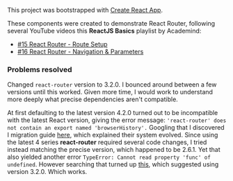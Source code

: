 This project was bootstrapped with [Create React App](https://github.com/facebookincubator/create-react-app).

These components were created to demonstrate React Router, following several YouTube videos this **ReactJS Basics** playlist by Academind:
- [#15 React Router - Route Setup](https://www.youtube.com/watch?v=eofpZPRUnP8&list=PL55RiY5tL51oyA8euSROLjMFZbXaV7skS&index=16)
- [#16 React Router - Navigation & Parameters](https://www.youtube.com/watch?v=5pt_igBTCsI&list=PL55RiY5tL51oyA8euSROLjMFZbXaV7skS&index=17)




### Problems resolved

Changed `react-router` version to 3.2.0. I bounced around between a few versions until this worked. Given more time, I would work to understand more deeply what precise dependencies aren't compatible.

At first defaulting to the latest version 4.2.0 turned out to be incompatible with the latest React version, giving the error message: `'react-router' does not contain an export named 'browserHistory'.` Googling that I discovered I migration guide [here](https://github.com/ReactTraining/react-router/blob/25776d4dc89b8fb2f575884749766355992116b5/packages/react-router/docs/guides/migrating.md#the-router), which explained their system evolved. Since using the latest 4 series **react-router** required several code changes, I tried instead matching the precise version, which happened to be 2.6.1. Yet that also yielded another error `TypeError: Cannot read property 'func' of undefined`. However searching that turned up [this](https://github.com/ReactTraining/react-router/issues/5605), which suggested using version 3.2.0. Which works.
